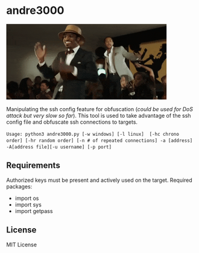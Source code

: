 # andre3000
![good day](images/andre.gif)


Manipulating the ssh config feature for obfuscation (*could be used for DoS attack but very slow so far*).
This tool is used to take advantage of the ssh config file and obfuscate ssh connections to targets.


`Usage: python3 andre3000.py [-w windows] [-l linux]  [-hc chrono order] [-hr random order] [-n # of repeated connections] -a [address] -A[address file][-u username] [-p port]`
## Requirements

Authorized keys must be present and actively used on the target.
Required packages:
- import os
- import sys
- import getpass

## License

MIT License
